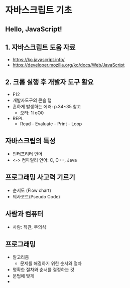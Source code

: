 # 자바스크립트 기초
## Hello, JavaScript!

## 1. 자바스크립트 도움 자료
- https://ko.javascript.info/
- https://developer.mozilla.org/ko/docs/Web/JavaScript

## 2. 크롬 실행 후 개발자 도구 활요
- F12
- 개발자도구의 콘솔 탭
- 흔하게 발생하는 에러: p.34~35 참고
  - 오타: 1l oO0
- REPL
  - Read - Evaluate - Print - Loop

## 자바스크립의 특성
- 인터프리터 언어
- <-> 컴파일러 언어: C, C++, Java

## 프로그래밍 사고력 기르기
- 순서도 (Flow chart)
- 의사코드(Pseudo Code)

## 사람과 컴퓨터
- 사람: 직관, 무의식

## 프로그래밍
- 알고리즘
  - 문제를 해결하기 위한 순서와 절차
- 명확한 절차와 순서를 결정하는 것
- 문법에 맞게
- 

